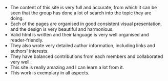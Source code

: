 *	The content of this site is very full and accurate, from which it can be seen that the group has done a lot of search into the topic they are doing.
*	Each of the pages are organised in good consistent visual presentation, and the design is very beautiful and harmonious.
*	Valid html is written and their language is very well organised and reader-friendly.
*	They also wrote very detailed author information, including links and authors' interests.
*	They have balanced contributions from each members and collaborated very well.
*	This site is really amazing and I can learn a lot from it.
*	This work is exemplary in all aspects.
